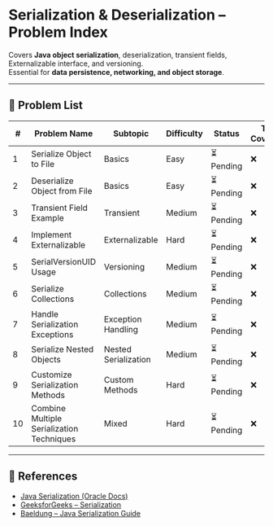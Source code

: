 # Serialization & Deserialization – Problem Index

Covers **Java object serialization**, deserialization, transient fields, Externalizable interface, and versioning.  
Essential for **data persistence, networking, and object storage**.

---

## 📌 Problem List

| # | Problem Name | Subtopic | Difficulty | Status | Test Coverage |
|---|--------------|----------|------------|--------|---------------|
| 1 | Serialize Object to File | Basics | Easy | ⏳ Pending | ❌ |
| 2 | Deserialize Object from File | Basics | Easy | ⏳ Pending | ❌ |
| 3 | Transient Field Example | Transient | Medium | ⏳ Pending | ❌ |
| 4 | Implement Externalizable | Externalizable | Hard | ⏳ Pending | ❌ |
| 5 | SerialVersionUID Usage | Versioning | Medium | ⏳ Pending | ❌ |
| 6 | Serialize Collections | Collections | Medium | ⏳ Pending | ❌ |
| 7 | Handle Serialization Exceptions | Exception Handling | Medium | ⏳ Pending | ❌ |
| 8 | Serialize Nested Objects | Nested Serialization | Medium | ⏳ Pending | ❌ |
| 9 | Customize Serialization Methods | Custom Methods | Hard | ⏳ Pending | ❌ |
| 10 | Combine Multiple Serialization Techniques | Mixed | Hard | ⏳ Pending | ❌ |

---

## 🔗 References

- [Java Serialization (Oracle Docs)](https://docs.oracle.com/javase/8/docs/platform/serialization/spec/serial-arch.html)
- [GeeksforGeeks – Serialization](https://www.geeksforgeeks.org/serialization-in-java/)
- [Baeldung – Java Serialization Guide](https://www.baeldung.com/java-serialization)
